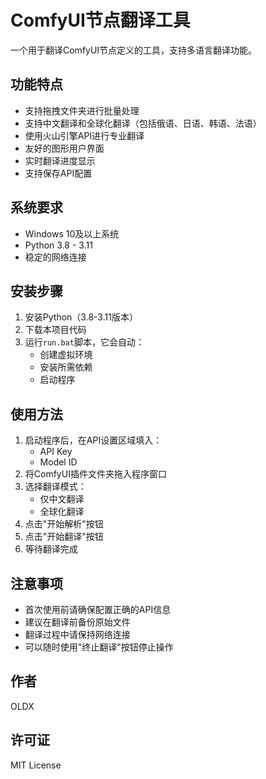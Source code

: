 # ComfyUI节点翻译工具

一个用于翻译ComfyUI节点定义的工具，支持多语言翻译功能。

## 功能特点

- 支持拖拽文件夹进行批量处理
- 支持中文翻译和全球化翻译（包括俄语、日语、韩语、法语）
- 使用火山引擎API进行专业翻译
- 友好的图形用户界面
- 实时翻译进度显示
- 支持保存API配置

## 系统要求

- Windows 10及以上系统
- Python 3.8 - 3.11
- 稳定的网络连接

## 安装步骤

1. 安装Python（3.8-3.11版本）
2. 下载本项目代码
3. 运行`run.bat`脚本，它会自动：
   - 创建虚拟环境
   - 安装所需依赖
   - 启动程序

## 使用方法

1. 启动程序后，在API设置区域填入：
   - API Key
   - Model ID
2. 将ComfyUI插件文件夹拖入程序窗口
3. 选择翻译模式：
   - 仅中文翻译
   - 全球化翻译
4. 点击"开始解析"按钮
5. 点击"开始翻译"按钮
6. 等待翻译完成

## 注意事项

- 首次使用前请确保配置正确的API信息
- 建议在翻译前备份原始文件
- 翻译过程中请保持网络连接
- 可以随时使用"终止翻译"按钮停止操作

## 作者

OLDX

## 许可证

MIT License 